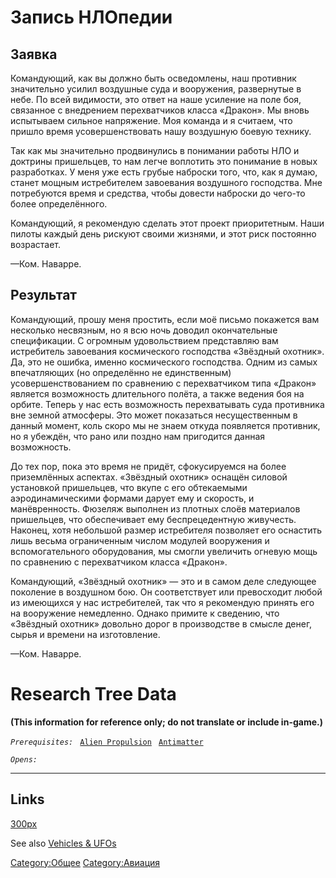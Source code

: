 # Запись НЛОпедии

## Заявка

Командующий, как вы должно быть осведомлены, наш противник значительно
усилил воздушные суда и вооружения, развернутые в небе. По всей
видимости, это ответ на наше усиление на поле боя, связанное с
внедрением перехватчиков класса «Дракон». Мы вновь испытываем сильное
напряжение. Моя команда и я считаем, что пришло время усовершенствовать
нашу воздушную боевую технику.

Так как мы значительно продвинулись в понимании работы НЛО и доктрины
пришельцев, то нам легче воплотить это понимание в новых разработках. У
меня уже есть грубые наброски того, что, как я думаю, станет мощным
истребителем завоевания воздушного господства. Мне потребуются время и
средства, чтобы довести наброски до чего-то более определённого.

Командующий, я рекомендую сделать этот проект приоритетным. Наши пилоты
каждый день рискуют своими жизнями, и этот риск постоянно возрастает.

—Ком. Наварре.

## Результат

Командующий, прошу меня простить, если моё письмо покажется вам
несколько несвязным, но я всю ночь доводил окончательные спецификации. С
огромным удовольствием представляю вам истребитель завоевания
космического господства «Звёздный охотник». Да, это не ошибка, именно
космического господства. Одним из самых впечатляющих (но определённо не
единственным) усовершенствованием по сравнению с перехватчиком типа
«Дракон» является возможность длительного полёта, а также ведения боя на
орбите. Теперь у нас есть возможность перехватывать суда противника вне
земной атмосферы. Это может показаться несущественным в данный момент,
коль скоро мы не знаем откуда появляется противник, но я убеждён, что
рано или поздно нам пригодится данная возможность.

До тех пор, пока это время не придёт, сфокусируемся на более
приземлённых аспектах. «Звёздный охотник» оснащён силовой установкой
пришельцев, что вкупе с его обтекаемыми аэродинамическими формами дарует
ему и скорость, и манёвренность. Фюзеляж выполнен из плотных слоёв
материалов пришельцев, что обеспечивает ему беспрецедентную живучесть.
Наконец, хотя небольшой размер истребителя позволяет его оснастить лишь
весьма ограниченным числом модулей вооружения и вспомогательного
оборудования, мы смогли увеличить огневую мощь по сравнению с
перехватчиком класса «Дракон».

Командующий, «Звёздный охотник» — это и в самом деле следующее поколение
в воздушном бою. Он соответствует или превосходит любой из имеющихся у
нас истребителей, так что я рекомендую принять его на вооружение
немедленно. Однако примите к сведению, что «Звёздный охотник» довольно
дорог в производстве в смысле денег, сырья и времени на изготовление.

—Ком. Наварре.

# Research Tree Data

**(This information for reference only; do not translate or include
in-game.)**

*`Prerequisites:`*
` `[`Alien Propulsion`](Research/Alien_Propulsion "wikilink")
` `[`Antimatter`](Research/Antimatter "wikilink")

*`Opens:`*

------------------------------------------------------------------------

## Links

[300px](image:Craft_starchaser.jpg‎ "wikilink")

See also [Vehicles & UFOs](Vehicles_&_UFOs "wikilink")

[Category:Общее](Category:Общее "wikilink")
[Category:Авиация](Category:Авиация "wikilink")